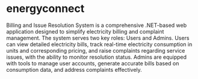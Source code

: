 # energyconnect
Billing and Issue Resolution System is a comprehensive .NET-based web application designed to simplify electricity billing and complaint management. The system serves two key roles: Users and Admins. Users can view detailed electricity bills, track real-time electricity consumption in units and corresponding pricing, and raise complaints regarding service issues, with the ability to monitor resolution status. Admins are equipped with tools to manage user accounts, generate accurate bills based on consumption data, and address complaints effectively.
